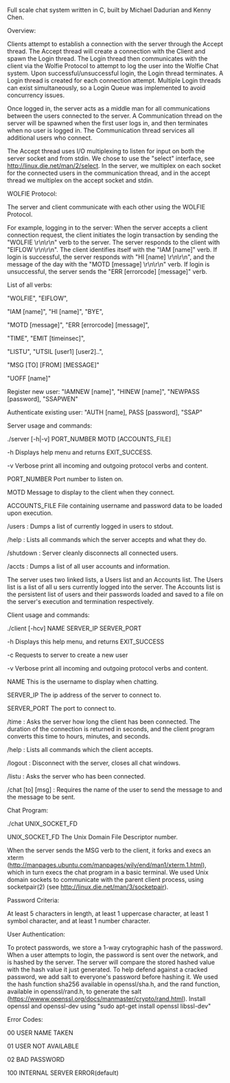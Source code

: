 Full scale chat system written in C, built by Michael Dadurian and Kenny Chen.

Overview:

Clients attempt to establish a connection with the server through the Accept thread. The Accept thread will create a connection with the Client and spawn the Login thread. The Login thread then communicates with the client via the Wolfie Protocol to attempt to log the user into the Wolfie Chat system. Upon successful/unsuccessful login, the Login thread terminates. A Login thread is created for each connection attempt. Multiple Login threads can exist simultaneously, so a Login Queue was implemented to avoid concurrency issues.

Once logged in, the server acts as a middle man for all communications between the users connected to the server. A Communication thread on the server will be spawned when the first user logs in, and then terminates when no user is logged in. The Communication thread services all additional users who connect.

The Accept thread uses I/O multiplexing to listen for input on both the server socket and from stdin. We chose to use the "select" interface, see http://linux.die.net/man/2/select. In the server, we multiplex on each socket for the connected users in the communication thread, and in the accept thread we multiplex on the accept socket and stdin.


WOLFIE Protocol:

The server and client communicate with each other using the WOLFIE Protocol. 

For example, logging in to the server: When the server accepts a client connection request, the client initiates the login transaction by sending the "WOLFIE \r\n\r\n" verb to the server. The server responds to the client with "EIFLOW \r\n\r\n". The client identifies itself with the "IAM [name]" verb. If login is successful, the server responds with "HI [name] \r\n\r\n", and the message of the day with the "MOTD [message] \r\n\r\n" verb. If login is unsuccessful, the server sends the "ERR [errorcode] [message]" verb.

List of all verbs:

  "WOLFIE", "EIFLOW",
  
  "IAM [name]", "HI [name]", "BYE",
  
  "MOTD [message]", "ERR [errorcode] [message]",
  
  "TIME", "EMIT [timeinsec]",
  
  "LISTU", "UTSIL [user1] [user2]..",
  
  "MSG [TO] [FROM] [MESSAGE]"
  
  "UOFF [name]"
  
  Register new user: "IAMNEW [name]", "HINEW [name]", "NEWPASS [password], "SSAPWEN"   
  
  Authenticate existing user: "AUTH [name], PASS [password], "SSAP"
  
  
  

Server usage and commands:

  ./server [-h|-v] PORT_NUMBER MOTD [ACCOUNTS_FILE]

  -h              Displays help menu and returns EXIT_SUCCESS.

  -v              Verbose print all incoming and outgoing protocol verbs and content.

  PORT_NUMBER     Port number to listen on.

  MOTD            Message to display to the client when they connect.

  ACCOUNTS_FILE   File containing username and password data to be loaded upon execution.


/users : Dumps a list of currently logged in users to stdout.

/help : Lists all commands which the server accepts and what they do.

/shutdown : Server cleanly disconnects all connected users.

/accts : Dumps a list of all user accounts and information.

The server uses two linked lists, a Users list and an Accounts list. The Users list is a list of all u sers currently logged into the server. The Accounts list is the persistent list of users and their passwords loaded and saved to a file on the server's execution and termination respectively. 




Client usage and commands:

  ./client [-hcv] NAME SERVER_IP SERVER_PORT

  -h            Displays this help menu, and returns EXIT_SUCCESS

  -c            Requests to server to create a new user

  -v            Verbose print all incoming and outgoing protocol verbs and content.

  NAME          This is the username to display when chatting.

  SERVER_IP     The ip address of the server to connect to.

  SERVER_PORT   The port to connect to.


/time : Asks the server how long the client has been connected. The duration of the connection is returned in seconds, and the client program converts this time to hours, minutes, and seconds.

/help : Lists all commands which the client accepts.

/logout : Disconnect with the server, closes all chat windows.

/listu : Asks the server who has been connected.

/chat [to] [msg] : Requires the name of the user to send the message to and the message to be sent.


Chat Program:

./chat UNIX_SOCKET_FD

UNIX_SOCKET_FD        The Unix Domain File Descriptor number.


When the server sends the MSG verb to the client, it forks and execs an xterm (http://manpages.ubuntu.com/manpages/wily/end/man1/xterm.1.html), which in turn execs the chat program in a basic terminal. We used Unix domain sockets to communicate with the parent client process, using socketpair(2) (see http://linux.die.net/man/3/socketpair).



Password Criteria:

At least 5 characters in length, at least 1 uppercase character, at least 1 symbol character, and at least 1 number character.

User Authentication:

To protect passwords, we store a 1-way crytographic hash of the password. When a user attempts to login, the password is sent over the network, and is hashed by the server. The server will compare the stored hashed value with the hash value it just generated. To help defend against a cracked password, we add salt to everyone's password before hashing it. We used the hash function sha256 available in openssl/sha.h, and the rand function, available in openssl/rand.h, to generate the salt (https://wwww.openssl.org/docs/manmaster/crypto/rand.html). Install openssl and openssl-dev using "sudo apt-get install openssl libssl-dev"


Error Codes:

00  USER NAME TAKEN

01  USER NOT AVAILABLE

02  BAD PASSWORD

100 INTERNAL SERVER ERROR(default)


